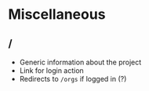 # Miscellaneous

## /
  - Generic information about the project
  - Link for login action
  - Redirects to `/orgs` if logged in (?)